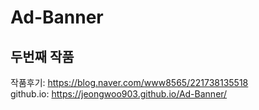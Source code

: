 # Ad-Banner
## 두번째 작품
작품후기: https://blog.naver.com/www8565/221738135518<br />
github.io: https://jeongwoo903.github.io/Ad-Banner/
